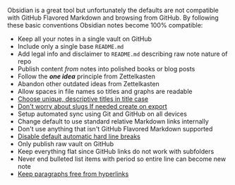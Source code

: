 Obsidian is a great tool but unfortunately the defaults are not compatible with GitHub Flavored Markdown and browsing from GitHub. By following these basic conventions Obsidian notes become 100% compatible:

* Keep all your notes in a single vault on GitHub
* Include only a single base `README.md`
* Add legal info and disclaimer to `README.md` describing raw note nature of repo
* Publish content _from_ notes into polished books or blog posts
* Follow the **_one idea_** principle from Zettelkasten
* Abandon other outdated ideas from Zettelkasten
* Allow spaces in file names so titles and graphs are readable
* [Choose unique, descriptive titles in title case](Choose%20unique,%20descriptive%20titles%20in%20title%20case.md)
* [Don't worry about slugs If needed create on export](Don't%20worry%20about%20slugs%20If%20needed%20create%20on%20export.md)
* Setup automated sync using Git and GitHub on all devices
* Change default to use standard relative Markdown links internally
* Don't use anything that isn't GitHub Flavored Markdown supported
* [Disable default automatic hard line breaks](Disable%20default%20automatic%20hard%20line%20breaks.md)
* Only publish raw vault on GitHub
* Keep everything flat since GitHub links do not work with subfolders
* Never end bulleted list items with period so entire line can become new note
* [Keep paragraphs free from hyperlinks](Keep%20paragraphs%20free%20from%20hyperlinks.md)